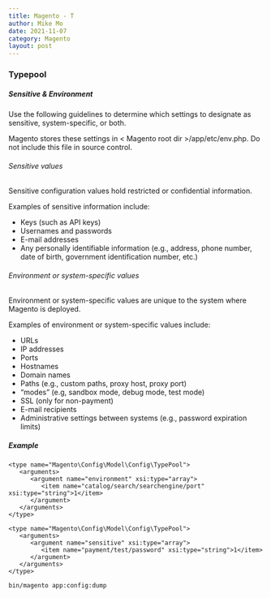 ```yaml
---
title: Magento - T
author: Mike Mo
date: 2021-11-07
category: Magento
layout: post
---
```


### Typepool

##### Sensitive & Environment

Use the following guidelines to determine which settings to designate as sensitive, system-specific, or both.

Magento stores these settings in < Magento root dir >/app/etc/env.php. Do not include this file in source control.

###### Sensitive values
Sensitive configuration values hold restricted or confidential information.

Examples of sensitive information include:

- Keys (such as API keys)
- Usernames and passwords
- E-mail addresses
- Any personally identifiable information (e.g., address, phone number, date of birth, government identification number, etc.)

###### Environment or system-specific values
Environment or system-specific values are unique to the system where Magento is deployed.

Examples of environment or system-specific values include:

- URLs
- IP addresses
- Ports
- Hostnames
- Domain names
- Paths (e.g., custom paths, proxy host, proxy port)
- “modes” (e.g, sandbox mode, debug mode, test mode)
- SSL (only for non-payment)
- E-mail recipients
- Administrative settings between systems (e.g., password expiration limits)

##### Example
```
<type name="Magento\Config\Model\Config\TypePool">
   <arguments>
      <argument name="environment" xsi:type="array">
         <item name="catalog/search/searchengine/port" xsi:type="string">1</item>
      </argument>
   </arguments>
</type>

<type name="Magento\Config\Model\Config\TypePool">
   <arguments>
      <argument name="sensitive" xsi:type="array">
         <item name="payment/test/password" xsi:type="string">1</item>
      </argument>
   </arguments>
</type>
```

```
bin/magento app:config:dump
```